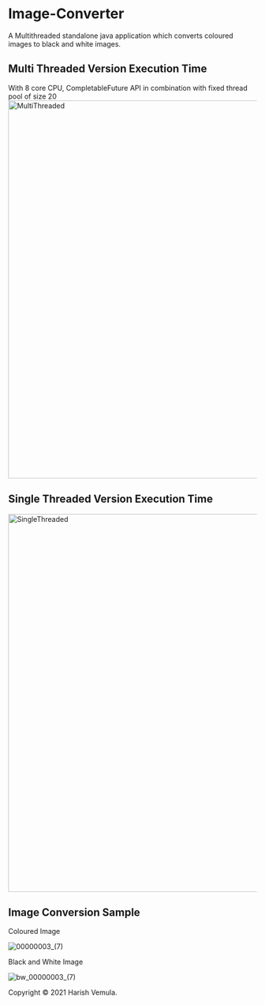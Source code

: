 # Image-Converter
A Multithreaded standalone java application which converts coloured images to black and white images.

## Multi Threaded Version Execution Time
With 8 core CPU, CompletableFuture API in combination with fixed thread pool of size 20
<img width="766" alt="MultiThreaded" src="https://user-images.githubusercontent.com/43724708/144379514-94982c43-283f-48a8-ba3d-e139de3ad715.png">

## Single Threaded Version Execution Time
<img width="766" alt="SingleThreaded" src="https://user-images.githubusercontent.com/43724708/144379483-796f8c36-2e6d-4fef-83da-09f155597458.png">


## Image Conversion Sample

Coloured Image

![00000003_(7)](https://user-images.githubusercontent.com/43724708/144387403-36c8d79c-535f-4926-a2d2-2e146e39f784.jpg)

Black and White Image

![bw_00000003_(7)](https://user-images.githubusercontent.com/43724708/144387492-e073cd88-a7ef-463f-b57a-7331783c6d34.jpg)


Copyright © 2021 Harish Vemula.
